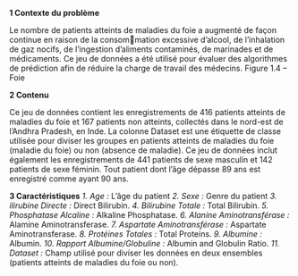 **1 Contexte du problème**

Le nombre de patients atteints de maladies du foie a augmenté de façon continue en raison de la consommation excessive d’alcool, de l’inhalation de gaz nocifs, de l’ingestion d’aliments contaminés, de marinades
et de médicaments. Ce jeu de données a été utilisé pour évaluer des algorithmes de prédiction afin de
réduire la charge de travail des médecins.
Figure 1.4 – Foie

**2 Contenu**

Ce jeu de données contient les enregistrements de 416 patients atteints de maladies du foie et 167
patients non atteints, collectés dans le nord-est de l’Andhra Pradesh, en Inde. La colonne Dataset est
une étiquette de classe utilisée pour diviser les groupes en patients atteints de maladies du foie (maladie
du foie) ou non (absence de maladie). Ce jeu de données inclut également les enregistrements de 441
patients de sexe masculin et 142 patients de sexe féminin. Tout patient dont l’âge dépasse 89 ans est enregistré comme ayant 90 ans.

**3 Caractéristiques**
*1. Age :* L’âge du patient
*2. Sexe :* Genre du patient
*3. ilirubine Directe :* Direct Bilirubin.
*4. Bilirubine Totale :* Total Bilirubin.
*5. Phosphatase Alcaline :* Alkaline Phosphatase.
*6. Alanine Aminotransférase :* Alamine Aminotransferase.
*7. Aspartate Aminotransférase :* Aspartate Aminotransferase.
*8. Protéines Totales :* Total Proteins.
*9. Albumine :* Albumin.
*10. Rapport Albumine/Globuline :* Albumin and Globulin Ratio.
*11. Dataset :* Champ utilisé pour diviser les données en deux ensembles (patients atteints de maladies
du foie ou non).
